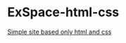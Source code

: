 # ExSpace-html-css
<a href="http://d90174ay.beget.tech/exspace/">Simple site based only html and css</a>
